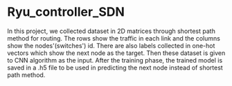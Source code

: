 # Ryu_controller_SDN
In this project, we collected dataset in 2D matrices through shortest path method for routing. The rows show the traffic in each link and the columns show the nodes'(switches') id. There are also labels collected in one-hot vectors which show the next node as the target. Then these dataset is given to CNN algorithm as the input. After the training phase, the trained model is saved in a .h5 file to be used in predicting the next node instead of shortest path method.
